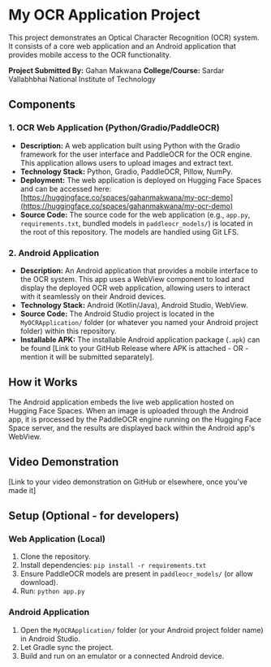 # My OCR Application Project

This project demonstrates an Optical Character Recognition (OCR) system. It consists of a core web application and an Android application that provides mobile access to the OCR functionality.

**Project Submitted By:** Gahan Makwana
**College/Course:** Sardar Vallabhbhai National Institute of Technology

## Components

### 1. OCR Web Application (Python/Gradio/PaddleOCR)

* **Description:** A web application built using Python with the Gradio framework for the user interface and PaddleOCR for the OCR engine. This application allows users to upload images and extract text.
* **Technology Stack:** Python, Gradio, PaddleOCR, Pillow, NumPy.
* **Deployment:** The web application is deployed on Hugging Face Spaces and can be accessed here: [https://huggingface.co/spaces/gahanmakwana/my-ocr-demo](https://huggingface.co/spaces/gahanmakwana/my-ocr-demo)
* **Source Code:** The source code for the web application (e.g., `app.py`, `requirements.txt`, bundled models in `paddleocr_models/`) is located in the root of this repository. The models are handled using Git LFS.

### 2. Android Application

* **Description:** An Android application that provides a mobile interface to the OCR system. This app uses a WebView component to load and display the deployed OCR web application, allowing users to interact with it seamlessly on their Android devices.
* **Technology Stack:** Android (Kotlin/Java), Android Studio, WebView.
* **Source Code:** The Android Studio project is located in the `MyOCRApplication/` folder (or whatever you named your Android project folder) within this repository.
* **Installable APK:** The installable Android application package (`.apk`) can be found [Link to your GitHub Release where APK is attached - OR - mention it will be submitted separately].

## How it Works

The Android application embeds the live web application hosted on Hugging Face Spaces. When an image is uploaded through the Android app, it is processed by the PaddleOCR engine running on the Hugging Face Space server, and the results are displayed back within the Android app's WebView.

## Video Demonstration

[Link to your video demonstration on GitHub or elsewhere, once you've made it]

## Setup (Optional - for developers)

### Web Application (Local)
1. Clone the repository.
2. Install dependencies: `pip install -r requirements.txt`
3. Ensure PaddleOCR models are present in `paddleocr_models/` (or allow download).
4. Run: `python app.py`

### Android Application
1. Open the `MyOCRApplication/` folder (or your Android project folder name) in Android Studio.
2. Let Gradle sync the project.
3. Build and run on an emulator or a connected Android device.